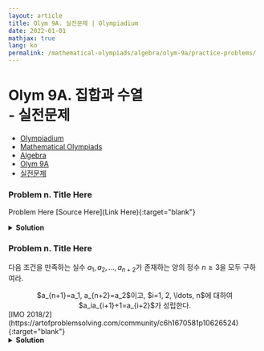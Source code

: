 ```yaml
---
layout: article
title: Olym 9A. 실전문제 | Olympiadium
date: 2022-01-01
mathjax: true
lang: ko
permalink: /mathematical-olympiads/algebra/olym-9a/practice-problems/
---
```

# Olym 9A. 집합과 수열 <br> <ssup> - 실전문제</ssup>

<ul class="breadcrumb">
	<li><a href="{{ site.url }}">Olympiadium</a></li> 
	<li><a href="{{ site.url }}mathematical-olympiads/">Mathematical Olympiads</a></li> 
	<li><a href="{{ site.url }}mathematical-olympiads/algebra/">Algebra</a></li> 
	<li><a href="{{ site.url }}mathematical-olympiads/algebra/olym-9a/">Olym 9A</a></li> 
	<li><a href="{{ site.url }}mathematical-olympiads/algebra/olym-9a/practice-problems/">실전문제</a></li>
</ul>

### Problem n. Title Here
<blueboard> Problem Here </blueboard>
[Source Here](Link Here){:target="blank"}
<pinkborder><details>
<summary><b>Solution</b></summary>
Solution Here. 
</details></pinkborder>

### Problem n. Title Here
<blueboard> 다음 조건을 만족하는 실수 $a_1, a_2, \ldots, a_{n+2}$가 존재하는 양의 정수 $n \ge 3$을 모두 구하여라.  
<center><ssbr/> $a_{n+1}=a_1, a_{n+2}=a_2$이고, $i=1, 2, \ldots, n$에 대하여 $a_ia_{i+1}+1=a_{i+2}$가 성립한다. <ssbr/></center> </blueboard>
[IMO 2018/2](https://artofproblemsolving.com/community/c6h1670581p10626524){:target="blank"}
<pinkborder><details>
<summary><b>Solution</b></summary>
Solution Here. 
</details></pinkborder>
